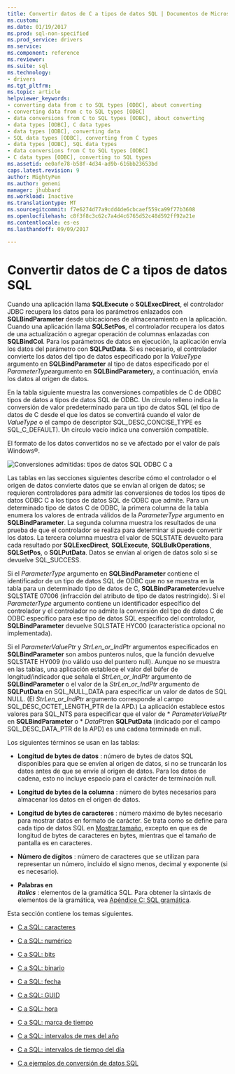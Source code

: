 ```yaml
---
title: Convertir datos de C a tipos de datos SQL | Documentos de Microsoft
ms.custom: 
ms.date: 01/19/2017
ms.prod: sql-non-specified
ms.prod_service: drivers
ms.service: 
ms.component: reference
ms.reviewer: 
ms.suite: sql
ms.technology:
- drivers
ms.tgt_pltfrm: 
ms.topic: article
helpviewer_keywords:
- converting data from c to SQL types [ODBC], about converting
- converting data from c to SQL types [ODBC]
- data conversions from C to SQL types [ODBC], about converting
- data types [ODBC], C data types
- data types [ODBC], converting data
- SQL data types [ODBC], converting from C types
- data types [ODBC], SQL data types
- data conversions from C to SQL types [ODBC]
- C data types [ODBC], converting to SQL types
ms.assetid: ee0afe78-b58f-4d34-ad9b-616bb23653bd
caps.latest.revision: 9
author: MightyPen
ms.author: genemi
manager: jhubbard
ms.workload: Inactive
ms.translationtype: MT
ms.sourcegitcommit: f7e6274d77a9cdd4de6cbcaef559ca99f77b3608
ms.openlocfilehash: c8f3f8c3c62c7a4d4c6765d52c48d592ff92a21e
ms.contentlocale: es-es
ms.lasthandoff: 09/09/2017

---
```

# <a name="converting-data-from-c-to-sql-data-types"></a>Convertir datos de C a tipos de datos SQL
Cuando una aplicación llama **SQLExecute** o **SQLExecDirect**, el controlador JDBC recupera los datos para los parámetros enlazados con **SQLBindParameter** desde ubicaciones de almacenamiento en la aplicación. Cuando una aplicación llama **SQLSetPos**, el controlador recupera los datos de una actualización o agregar operación de columnas enlazadas con **SQLBindCol**. Para los parámetros de datos en ejecución, la aplicación envía los datos del parámetro con **SQLPutData**. Si es necesario, el controlador convierte los datos del tipo de datos especificado por la *ValueType* argumento en **SQLBindParameter** al tipo de datos especificado por el *ParameterType*argumento en **SQLBindParameter**y, a continuación, envía los datos al origen de datos.  
  
 En la tabla siguiente muestra las conversiones compatibles de C de ODBC tipos de datos a tipos de datos SQL de ODBC. Un círculo relleno indica la conversión de valor predeterminado para un tipo de datos SQL (el tipo de datos de C desde el que los datos se convertirá cuando el valor de *ValueType* o el campo de descriptor SQL_DESC_CONCISE_TYPE es SQL_C_DEFAULT). Un círculo vacío indica una conversión compatible.  
  
 El formato de los datos convertidos no se ve afectado por el valor de país Windows®.  
  
 ![Conversiones admitidas: tipos de datos SQL ODBC C a](../../../odbc/reference/appendixes/media/apd1b.gif "apd1b")  
  
 Las tablas en las secciones siguientes describe cómo el controlador o el origen de datos convierte datos que se envían al origen de datos; se requieren controladores para admitir las conversiones de todos los tipos de datos ODBC C a los tipos de datos SQL de ODBC que admite. Para un determinado tipo de datos C de ODBC, la primera columna de la tabla enumera los valores de entrada válidos de la *ParameterType* argumento en **SQLBindParameter**. La segunda columna muestra los resultados de una prueba de que el controlador se realiza para determinar si puede convertir los datos. La tercera columna muestra el valor de SQLSTATE devuelto para cada resultado por **SQLExecDirect**, **SQLExecute**, **SQLBulkOperations**, **SQLSetPos**, o **SQLPutData**. Datos se envían al origen de datos solo si se devuelve SQL_SUCCESS.  
  
 Si el *ParameterType* argumento en **SQLBindParameter** contiene el identificador de un tipo de datos SQL de ODBC que no se muestra en la tabla para un determinado tipo de datos de C, **SQLBindParameter**devuelve SQLSTATE 07006 (infracción del atributo de tipo de datos restringido). Si el *ParameterType* argumento contiene un identificador específico del controlador y el controlador no admite la conversión del tipo de datos C de ODBC específico para ese tipo de datos SQL específico del controlador, **SQLBindParameter** devuelve SQLSTATE HYC00 (característica opcional no implementada).  
  
 Si el *ParameterValuePtr* y *StrLen_or_IndPtr* argumentos especificados en **SQLBindParameter** son ambos punteros nulos, que la función devuelve SQLSTATE HY009 (no válido uso del puntero null). Aunque no se muestra en las tablas, una aplicación establece el valor del búfer de longitud/indicador que señala el *StrLen_or_IndPtr* argumento de **SQLBindParameter** o el valor de la  *StrLen_or_IndPtr* argumento de **SQLPutData** en SQL_NULL_DATA para especificar un valor de datos de SQL NULL. (El *StrLen_or_IndPtr* argumento corresponde al campo SQL_DESC_OCTET_LENGTH_PTR de la APD.) La aplicación establece estos valores para SQL_NTS para especificar que el valor de \* *ParameterValuePtr* en **SQLBindParameter** o \* *DataPtr*en **SQLPutData** (indicado por el campo SQL_DESC_DATA_PTR de la APD) es una cadena terminada en null.  
  
 Los siguientes términos se usan en las tablas:  
  
-   **Longitud de bytes de datos** : número de bytes de datos SQL disponibles para que se envíen al origen de datos, si no se truncarán los datos antes de que se envíe al origen de datos. Para los datos de cadena, esto no incluye espacio para el carácter de terminación null.  
  
-   **Longitud de bytes de la columna** : número de bytes necesarios para almacenar los datos en el origen de datos.  
  
-   **Longitud de bytes de caracteres** : número máximo de bytes necesario para mostrar datos en formato de carácter. Se trata como se define para cada tipo de datos SQL en [Mostrar tamaño](../../../odbc/reference/appendixes/display-size.md), excepto en que es de longitud de bytes de caracteres en bytes, mientras que el tamaño de pantalla es en caracteres.  
  
-   **Número de dígitos** : número de caracteres que se utilizan para representar un número, incluido el signo menos, decimal y exponente (si es necesario).  
  
-   **Palabras en**   
     ***italics*** : elementos de la gramática SQL. Para obtener la sintaxis de elementos de la gramática, vea [Apéndice C: SQL gramática](../../../odbc/reference/appendixes/appendix-c-sql-grammar.md).  
  
 Esta sección contiene los temas siguientes.  
  
-   [C a SQL: caracteres](../../../odbc/reference/appendixes/c-to-sql-character.md)  
  
-   [C a SQL: numérico](../../../odbc/reference/appendixes/c-to-sql-numeric.md)  
  
-   [C a SQL: bits](../../../odbc/reference/appendixes/c-to-sql-bit.md)  
  
-   [C a SQL: binario](../../../odbc/reference/appendixes/c-to-sql-binary.md)  
  
-   [C a SQL: fecha](../../../odbc/reference/appendixes/c-to-sql-date.md)  
  
-   [C a SQL: GUID](../../../odbc/reference/appendixes/c-to-sql-guid.md)  
  
-   [C a SQL: hora](../../../odbc/reference/appendixes/c-to-sql-time.md)  
  
-   [C a SQL: marca de tiempo](../../../odbc/reference/appendixes/c-to-sql-timestamp.md)  
  
-   [C a SQL: intervalos de mes del año](../../../odbc/reference/appendixes/c-to-sql-year-month-intervals.md)  
  
-   [C a SQL: intervalos de tiempo del día](../../../odbc/reference/appendixes/c-to-sql-day-time-intervals.md)  
  
-   [C a ejemplos de conversión de datos SQL](../../../odbc/reference/appendixes/c-to-sql-data-conversion-examples.md)

